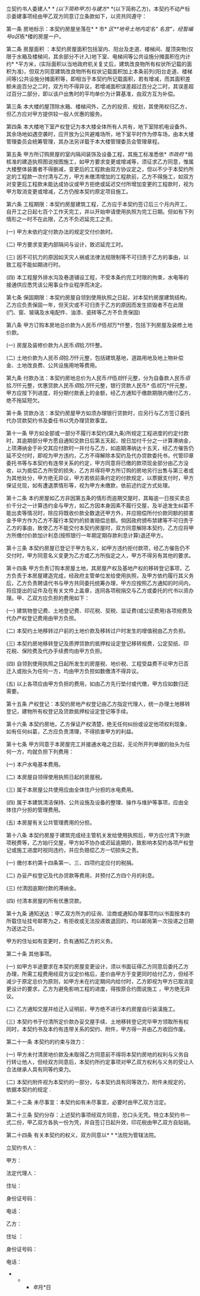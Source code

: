 
 


立契约书人委建人* * *(以下简称甲方)与建方** *(以下简称乙方)，本契约不动产标示委建事项经由甲乙双方同意订立条款如下，以资共同遵守：


第一条 房地标示：本契约房屋坐落在* * 市* *区**地号土地内定名“* *名宫”，经暂编号a区*栋*楼的房屋一户。


第二条 房屋面积 ：本契约房屋面积包括室内、阳台及走道、楼梯间、屋顶突物(仅限于水箱及楼梯间，其余部分不计入)地下室、电梯间等公共设施分摊面积在内计约* *平方米，(实际面积以当地政府机关复丈后，建筑改良物所有权状所记载的面积为准)，但双方同意建筑改良物所有权状记载面积加上本条前列(阳台走道、楼梯间等)公共设施分摊面积等，即相当于本契约所记载面积，若有增减，而其面积差额未逾百分之二时，双方均不得异议，若增减面积误差超过百分之二时，其误差超过百分二部分，即以该户出售时的平均单价为计算基准，由双方互为补偿。


第三条 本大楼的屋顶除水箱、楼梯间外，乙方的投资、规划，其使用权归乙方，但乙方应对甲方提供较一般人优惠的服务。


第四条 本大楼地下室产权登记为本大楼全体所有人共有，地下室除机电设备外，其余场地如遇空袭时，应开放为公共避难场所，地下室平时作为停车场，由本大楼管理委员会统筹管理，其办法另详载于本大楼管理委员会管理章程。


第五条 甲方所订购房屋的室内隔间装饰及设备工程，其施工标准悉依* *市政府* *局核准的建造执照图说按图施工，如甲方要求变更或增减等，须征求乙方同意，惟属大楼整体装置者不得删减，变更后的工程款由双方协议定之，但以不少于本契约所定的工程款一次付清与乙方，甲方未缴清增加的工程款前，乙方不得施工，如双方对变更后工程款未能达成协议或甲方拒绝或延迟交付所增加变更的工程款时，视为甲方取消变更或增减，乙方仍按本契约原定项目施工。


第六条 工程期限：本契约房屋建筑工程，乙方应于本契约签订后三个月内开工，自开工之日起七百个工作天完工，并以开始申请使用执照为完工日期。但如有下列情形之一时不在此限，乙方不负迟延完工之责。


(一) 甲方未依约定付款办法的规定交付价款时。


(二) 甲方要求变更内部隔间与设计，致迟延完工时。


(三) 因不可抗力的原因如天灾人祸或法律法规限制等不可归责于乙方的事由，以致工程不能如期进行时。


(四) 本工程屋外排水沟及巷道铺设工程，不受本条约完工时限的拘束，水电等的接通供应悉凭该公用事业作业程序而决定。


第七条 保固期限：本契约房屋自领到使用执照之日起，对本契约房屋建筑结构，乙方应负责保固一年，但天灾或不可归责于乙方的原因而发生损毁者不在此限(门、窗、玻璃及水电配件、油漆、瓷砖等乙方不负责保固)


第八条 甲方订购本房地总价款为人民币*仟*佰*拾*万*仟整，包括下列房屋及装修土地价款。


(一) 房屋及装修价款为人民币*佰*拾*万*仟整。


(二) 土地价款为人民币*佰*拾*万*仟元整，包括建筑基地，道路用地及地上物补偿金、土地改良费、公共设施用地等费用。


第九条 付款办法：本契约房地总价为人民币*仟*佰*拾*仟元整，分为自备款人民币*佰*拾*万*仟元整，优惠贷款人民币*佰*拾*万*仟元整，银行贷款人民币* 佰*拾*万*仟元整，甲方应按下列进度，将分期付款表上的金额，经乙方通知于缴款期限内缴付乙方，绝不拖延短欠。


第十条 贷款办法：本契约房屋甲方如须办理银行贷款时，应另行与乙方签订委托代办贷款契约书及委任书以凭办理贷款事宜。


第十一条 甲方如全部或一部分不履行本契约(第九条)所规定工程进度的约定付款时，其逾期部分甲方愿自通知交款日后第五天起，按日加付千分之一计算滞纳金，上项滞纳金于补交其应付款时一并付与乙方，如逾期滞纳达十五天，经乙方催告仍延不交付时，即视为甲方违约，乙方不得解除本契约及代办贷款委托书，代管印章委托书等与本契约有连带关系的约定，甲方同意将已缴的款项现金部分由乙方没收，以为抵偿乙方所受的损失，乙方并得将甲方所订购的房地另行出售与第三者或为其他处分，甲方绝无异议，甲方若依前条约定的付款规定，以票据支付时，甲方保证兑现，如有遭退票情形等，视为甲方未缴款，依前述约定方式处理。


第十二条 本约房屋如乙方非因第五条的情形而逾期交屋时，其每逾一日按买卖总价千分之一计算违约金与甲方，如乙方因本身因素不履行交屋，及半途发生纠葛不能出卖等情况时，除应将既收价款全数退还甲方外，并应赔偿所付价款同额的损害金予甲方作为乙方不履行本契约的损害赔偿总额。倘因政府颁布禁建等不可归责于乙方的事由，致使乙方不能交付本契约房屋时，双方同意解除本契约，乙方应将甲方所缴付价款加计利息(按照银行一年期定期存款利息计算)退还甲方。


第十三条 本契约房屋已登记于甲方名义，如甲方违约拒付款项，经乙方催告仍不交付时，甲方同意名义变更为乙方或乙方所指定之人，甲方不得另有其他的要求。


第十四条 甲方负责订购本房屋土地，其房屋产权及基地产权的移转登记事项，乙方负责于本房屋建造完成，经政府主管单位发给使用执照，及甲方依约履行其义务后，乙方负责聘请代书与甲方共同委托统筹办理，甲方应按照乙方通知的时间内，将应提出的证件及在有关文件上盖章，连同各项税捐交与乙方或委托的代书以资办理。甲、乙双方应负担的费用如下：


(一) 建筑物登记费、土地登记费、印花税、契税、监证费(或公证费用)各项规费及代办产权登记费用由甲方负担。


(二) 本契约土地移转过户前的土地价款及移转过户时发生的增值税由乙方负担。


(三) 本契约房地移转登记及质押贷款的抵押权设定登记移转规费，公定契纸、印花税、保险费及代办手续费均由甲方负担。


(四) 自领到使用执照之日起所发生的房屋税、地价税、工程受益费不论甲方已否迁入或抬头为任何一方，均由甲方负担如数缴清不得异议。


(五) 以上各项应由甲方负担的费用，如由乙方先行垫付或代缴，甲方应如数归还需要。


第十五条 产权登记：本契约房地产权登记由乙方指定代理人，统一办理土地移转登记，建物所有权登记及贷款抵押权设定登记等手续。


第十六条 本契约房地，乙方保证产权清楚，绝无任何纠纷或设定他项权利现象，如有任何纠葛，乙方应负责清理，不得损害甲方的利益。


第十七条 甲方同意于本房屋完工并接通水电之日起，无论所开列单据的抬头为任何一方，均就负担下列费用：


(一) 本户水电基本费用。


(二) 本房屋自领得使用执照日起的房屋税。


(三) 属于本房屋公共使用应由全体住户分担的水电费用。


(四) 属于本建筑清洁保持、公共设施及设备的整理、操作与维护等事项，应由全体住户分担的管理费用。


(五) 本房屋有关公共管理费用的分担。


第十八条 本契约房屋于建筑完成经主管机关发给使用执照后，甲方应付清下列款项税费等，乙方始行交屋，甲方如不协办或迟延逾期的，致影响本契约各项产权登记或施工进度时视同违约，并应负赔偿乙方一切损失之责。


(一) 缴付本约第十四条第一、三、四项约定应付的税捐。


(二) 办妥产权登记及代办贷款等费用，并预付乙方四个月的利息。


(三) 付清因逾期付款的滞纳金。


(四) 付清本房屋的所有优惠贷款。


第十九条 通知送达：甲乙双方所为的征询、洽商或通知办理事项均以书面按本约所载住址挂号邮寄为之，有拒收或无法投递致退回的，均以邮局第一次投递之日期为送达之日。


甲方的住址如有变更时，负有通知乙方的义务。


第二十条 其他事项。


(一) 如甲方半途要求在本契约房屋变更设计，须以书面征得乙方同意后委托乙方办理，所需工程费用经双方议定价格后，差价由甲方于变更同时给付乙方，但经不减少于原定总价为原则，如甲方未在约定期间内给付时，乙方即视为甲方已取消变更设计的要求，乙方为避免影响工程的进度，得按原合约图说施工 ，甲方绝无异议。


(二) 乙方通知交屋并给迁入证明前，甲方绝不进行本约房屋自行装潢施工。


(三) 本契约书于付清所定价款办妥交屋手续、土地移转登记完毕甲方领取所有权同时，本契约书及本约有连带关系的契约、附件，甲方得一并由乙方收回作废。


第二十一条 本契约的约束与效力：


(一) 甲方未付清房地价款及未取得乙方同意前不得将本契约房地的权利与义务自行转让他人，但经双方同意后，本契约所约定事项对甲乙双方权利与义务的受让人合法继承人具有同等约束力。


(二) 本契约附件视为本契约的一部分，与本契约具有同等效力，附件未规定的，依据本契约的规定 .


第二十二条 未尽事宜：本契约如有未尽事宜，必要时由甲乙双方洽定。


第二十三条 契约分存：上述契约事项经双方同意，恐口头无凭。特立本契约书一式二份，甲乙双方各执一份为凭，并自签订日起升效，印花税由甲乙双方自贴销。


第二十四条 有关本契约的权义，双方同意以* * *法院为管辖法院。


立契约书人：


甲方：


法定代理人：


住址：


身份证号码：


电话：


乙方：


住址 ：


身份证号码：


电话：


* * * *年*月*日
 


 

 
 
 
 
 
  


  
 

  


  


  
 
 
 
 

